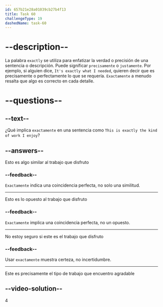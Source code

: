 ```yaml
---
id: 657b21e28a01039cb27b4f13
title: Task 60
challengeType: 19
dashedName: task-60
---
```


# --description--

La palabra `exactly` se utiliza para enfatizar la verdad o precisión de una sentencia o descripción. Puede significar `precisamente` o `justamente`. Por ejemplo, si alguien dice, `It's exactly what I needed`, quieren decir que es precisamente o perfectamente lo que se requería. `Exactamente` a menudo resalta que algo es correcto en cada detalle.

# --questions--

## --text--

¿Qué implica `exactamente` en una sentencia como `This is exactly the kind of work I enjoy`?

## --answers--

Esto es algo similar al trabajo que disfruto

### --feedback--

`Exactamente` indica una coincidencia perfecta, no solo una similitud.

---

Esto es lo opuesto al trabajo que disfruto

### --feedback--

`Exactamente` implica una coincidencia perfecta, no un opuesto.

---

No estoy seguro si este es el trabajo que disfruto

### --feedback--

Usar `exactamente` muestra certeza, no incertidumbre.

---

Este es precisamente el tipo de trabajo que encuentro agradable

## --video-solution--

4
